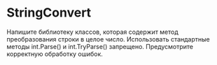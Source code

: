 # StringConvert
Напишите библиотеку классов, которая содержит метод преобразования строки в целое число. Использовать стандартные методы int.Parse() и int.TryParse() запрещено. Предусмотрите корректную обработку ошибок.
